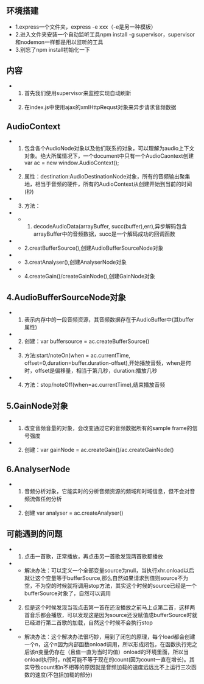 ## 环境搭建
- 1.express一个文件夹，express -e xxx（-e是另一种模板）
- 2.进入文件夹安装一个自动监听工具npm install -g supervisor，supervisor和nodemon一样都是用以监听的工具
- 3.别忘了npm install初始化一下

## 内容
- 1. 首先我们使用supervisor来监控实现自动刷新
- 2. 在index.js中使用ajax的xmlHttpRequst对象来异步请求音频数据

## AudioContext
- 1. 包含各个AudioNode对象以及他们联系的对象，可以理解为audio上下文对象。绝大所属情况下，一个document中只有一个AudioCaontext创建 var ac = new window.AudioContext();
- 2. 属性：destination:AudioDestinationNode对象，所有的音频输出聚集地，相当于音频的硬件，所有的AudioContext从创建开始到当前的时间(秒)
- 3. 方法：
- - 1. decodeAudioData(arrayBuffer, succ(buffer),err),异步解码包含arrayBuffer中的音频数据，succ是一个解码成功的回调函数
- - 2.creatBufferSource(),创建AudioBufferSourceNode对象
- - 3.creatAnalyser(),创建AnalyserNode对象
- - 4.createGain()/createGainNode(),创建GainNode对象
## 4.AudioBufferSourceNode对象
- 1. 表示内存中的一段音频资源，其音频数据存在于AudioBuffer中(其buffer属性)
- 2. 创建：var buffersource = ac.createBufferSource()
- 3. 方法:start/noteOn(when = ac.currentTime, offset=0,duration=buffer.duration-offset),开始播放音频，when是何时，offset是偏移量，相当于第几秒，duration:播放几秒
- 4. 方法：stop/noteOff(when=ac.currentTime),结束播放音频 

## 5.GainNode对象
- 1. 改变音频音量的对象，会改变通过它的音频数据所有的sample frame的信号强度
- 2. 创建：var gainNode = ac.createGain()/ac.createGainNode()

## 6.AnalyserNode
- 1. 音频分析对象，它能实时的分析音频资源的频域和时域信息，但不会对音频流做任何分析
- 2. 创建 var analyser = ac.createAnalyser()
## 可能遇到的问题
- 1. 点击一首歌，正常播放，再点击另一首歌发现两首歌都播放
- - 解决办法：可以定义一个全部变量source为null，当执行xhr.onload以后就让这个变量等于bufferSource,那么自然如果请求到值则source不为空，不为空的时候就将调用stop方法，其实这个时候的source已经是一个bufferSource对象了，自然可以调用
- 2. 但是这个时候发现当我点击第一首在还没播放之前马上点第二首，这样两首音乐都会播放，可以发现这是因为source还没赋值成bufferSource时就已经进行第二首歌的加载，自然这个时候不会执行stop
- - 解决办法：这个解决办法很巧妙，用到了闭包的原理，每个load都会创建一个n，这个n因为内部函数onload调用，所以形成闭包，在函数执行完之后该n变量仍存在（且值一直为当时的值）onload的环境里面，所以当onload执行时，n就可能不等于现在的count(因为count一直在增长)。其实导致count和n不相等的原因就是音频加载的速度远远比不上运行三次函数的速度(不包括加载的部分)